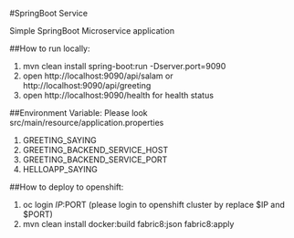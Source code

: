 #SpringBoot Service

Simple SpringBoot Microservice application

##How to run locally:
1. mvn clean install spring-boot:run -Dserver.port=9090
2. open http://localhost:9090/api/salam or http://localhost:9090/api/greeting
3. open http://localhost:9090/health for health status

##Environment Variable:
Please look src/main/resource/application.properties
1. GREETING_SAYING 
2. GREETING_BACKEND_SERVICE_HOST
3. GREETING_BACKEND_SERVICE_PORT
4. HELLOAPP_SAYING


##How to deploy to openshift:
1. oc login $IP:$PORT (please login to openshift cluster by replace $IP and $PORT)
2. mvn clean install docker:build fabric8:json fabric8:apply